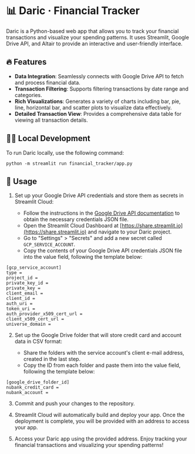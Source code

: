 # 📊 Daric · Financial Tracker

Daric is a Python-based web app that allows you to track your financial transactions and visualize your spending patterns. It uses Streamlit, Google Drive API, and Altair to provide an interactive and user-friendly interface.

## 🔥 Features

- **Data Integration**: Seamlessly connects with Google Drive API to fetch and process financial data.
- **Transaction Filtering**: Supports filtering transactions by date range and categories.
- **Rich Visualizations**: Generates a variety of charts including bar, pie, line, horizontal bar, and scatter plots to visualize data effectively.
- **Detailed Transaction View**: Provides a comprehensive data table for viewing all transaction details.

## 🧑‍💻 Local Development

To run Daric locally, use the following command:

   ```shell
   python -m streamlit run financial_tracker/app.py
   ```

## 🚀 Usage

1. Set up your Google Drive API credentials and store them as secrets in Streamlit Cloud:

   - Follow the instructions in the [Google Drive API documentation](https://developers.google.com/drive) to obtain the necessary credentials JSON file.
   - Open the Streamlit Cloud Dashboard at [https://share.streamlit.io](https://share.streamlit.io) and navigate to your Daric project.
   - Go to "Settings" > "Secrets" and add a new secret called `GCP_SERVICE_ACCOUNT`.
   - Copy the contents of your Google Drive API credentials JSON file into the value field, following the template below:

```plaintext
[gcp_service_account]
type =
project_id =
private_key_id =
private_key =
client_email =
client_id =
auth_uri =
token_uri =
auth_provider_x509_cert_url =
client_x509_cert_url =
universe_domain =
```

2. Set up the Google Drive folder that will store credit card and account data in CSV format:

   - Share the folders with the service account's client e-mail address, created in the last step.
   - Copy the ID from each folder and paste them into the value field, following the template below:

```plaintext
[google_drive_folder_id]
nubank_credit_card =
nubank_account =
```

3. Commit and push your changes to the repository.

4. Streamlit Cloud will automatically build and deploy your app. Once the deployment is complete, you will be provided with an address to access your app.

5. Access your Daric app using the provided address. Enjoy tracking your financial transactions and visualizing your spending patterns!
